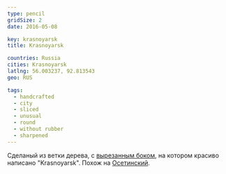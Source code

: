 ```yaml
---
type: pencil
gridSize: 2
date: 2016-05-08

key: krasnoyarsk
title: Krasnoyarsk

countries: Russia
cities: Krasnoyarsk
latlng: 56.003237, 92.813543
geo: RUS

tags:
  - handcrafted
  - city
  - sliced
  - unusual
  - round
  - without rubber
  - sharpened
---
```


Сделаный из ветки дерева, с [вырезанным боком](?tag=скошенный%20бок), на котором красиво написано "Krasnoyarsk". Похож на [Осетинский](?display=osetia).
